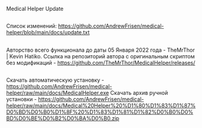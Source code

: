 Medical Helper Update
##
Cписок изменений:
https://github.com/AndrewFrisen/medical-helper/blob/main/docs/update.txt

## 
Авторство всего функционала до даты 05 Января 2022 года - TheMrThor | Kevin Hatiko.
Ссылка на репозиторий автора с оригинальным скриптом без модификаций - https://github.com/TheMrThor/MedicalHelper/releases/
##
Скачать автоматическую установку - https://github.com/AndrewFrisen/medical-helper/raw/main/docs/MedicalHelper.exe
                                                                                                                                                          Скачать архив ручной установки - https://github.com/AndrewFrisen/medical-helper/raw/main/docs/Medical%20Helper%20%D1%80%D1%83%D1%87%D0%BD%D0%B0%D1%8F%20%D1%83%D1%81%D1%82%D0%B0%D0%BD%D0%BE%D0%B2%D0%BA%D0%B0.zip
